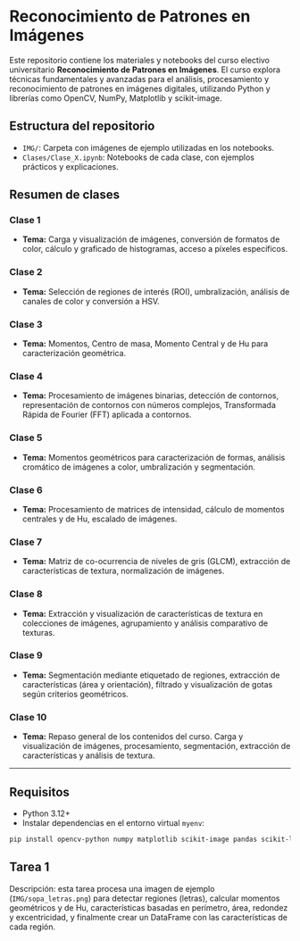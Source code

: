# Reconocimiento de Patrones en Imágenes

Este repositorio contiene los materiales y notebooks del curso electivo universitario **Reconocimiento de Patrones en Imágenes**. El curso explora técnicas fundamentales y avanzadas para el análisis, procesamiento y reconocimiento de patrones en imágenes digitales, utilizando Python y librerías como OpenCV, NumPy, Matplotlib y scikit-image.

## Estructura del repositorio

- `IMG/`: Carpeta con imágenes de ejemplo utilizadas en los notebooks.
- `Clases/Clase_X.ipynb`: Notebooks de cada clase, con ejemplos prácticos y explicaciones.

## Resumen de clases

### Clase 1

- **Tema:** Carga y visualización de imágenes, conversión de formatos de color, cálculo y graficado de histogramas, acceso a píxeles específicos.

### Clase 2

- **Tema:** Selección de regiones de interés (ROI), umbralización, análisis de canales de color y conversión a HSV.

### Clase 3

- **Tema:**  Momentos, Centro de masa, Momento Central y de Hu para caracterización geométrica.

### Clase 4

- **Tema:** Procesamiento de imágenes binarias, detección de contornos, representación de contornos con números complejos, Transformada Rápida de Fourier (FFT) aplicada a contornos.

### Clase 5

- **Tema:** Momentos geométricos para caracterización de formas, análisis cromático de imágenes a color, umbralización y segmentación.

### Clase 6

- **Tema:** Procesamiento de matrices de intensidad, cálculo de momentos centrales y de Hu, escalado de imágenes.

### Clase 7

- **Tema:** Matriz de co-ocurrencia de niveles de gris (GLCM), extracción de características de textura, normalización de imágenes.

### Clase 8

- **Tema:** Extracción y visualización de características de textura en colecciones de imágenes, agrupamiento y análisis comparativo de texturas.

### Clase 9

- **Tema:** Segmentación mediante etiquetado de regiones, extracción de características (área y orientación), filtrado y visualización de gotas según criterios geométricos.

### Clase 10

- **Tema:** Repaso general de los contenidos del curso. Carga y visualización de imágenes, procesamiento, segmentación, extracción de características y análisis de textura.

---

## Requisitos

- Python 3.12+
- Instalar dependencias en el entorno virtual `myenv`:

```bash
pip install opencv-python numpy matplotlib scikit-image pandas scikit-learn
```

## Tarea 1

Descripción: esta tarea procesa una imagen de ejemplo (`IMG/sopa_letras.png`) para detectar regiones (letras), calcular momentos geométricos y de Hu, características basadas en perímetro, área, redondez y excentricidad, y finalmente crear un DataFrame con las características de cada región.


